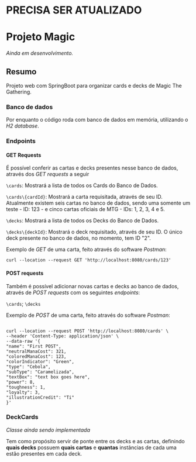 # PRECISA SER ATUALIZADO

# Projeto Magic 
*Ainda em desenvolvimento.*

## Resumo
Projeto web com SpringBoot para organizar cards e decks de Magic The Gathering.

### Banco de dados

Por enquanto o código roda com banco de dados em memória, utilizando o *H2 database*.

### Endpoints

#### GET Requests
É possível conferir as cartas e decks presentes nesse banco de dados, através dos *GET requests* a seguir

`\cards`: Mostrará a lista de todos os Cards do Banco de Dados.

`\cards\{cardId}`: Mostrará a carta requisitada, através de seu ID. Atualmente existem seis cartas no banco de dados, sendo uma somente um teste - ID: 123 - e cinco cartas oficiais de MTG - IDs: 1, 2, 3, 4 e 5.

`\decks`: Mostrará a lista de todos os Decks do Banco de Dados.

`\decks\{deckId}`: Mostrará o deck requisitado, através de seu ID. O único deck presente no banco de dados, no momento, tem ID "2".

Exemplo de *GET* de uma carta, feito através do software *Postman*:

```
curl --location --request GET 'http://localhost:8080/cards/123'
```

#### POST requests

Também é possível adicionar novas cartas e decks ao banco de dados, através de *POST requests* com os seguintes *endpoints*:

`\cards`; `\decks`

Exemplo de *POST* de uma carta, feito através do software *Postman*:

``` 

curl --location --request POST 'http://localhost:8080/cards' \
--header 'Content-Type: application/json' \
--data-raw '{
"name": "First POST",
"neutralManaCost": 321,
"coloredManaCost": 123,
"colorIndicator": "Green",
"type": "Cebola",
"subType": "Caramelizada",
"textBox": "text box goes here",
"power": 8,
"toughness": 1,
"loyalty": 3,
"illustrationCredit": "Ti"
}'

```

### DeckCards

*Classe ainda sendo implementada*

Tem como propósito servir de ponte entre os decks e as cartas, definindo **quais decks** possuem **quais cartas** e **quantas** instâncias de cada uma estão presentes em cada deck.
